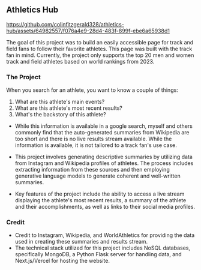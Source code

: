 ## Athletics Hub


https://github.com/colinfitzgerald328/athletics-hub/assets/64982557/f076a4e9-28d4-483f-899f-ebe6a65938d1

The goal of this project was to build an easily accessible page for track and field fans to follow their favorite athletes. This page was built with the track fan in mind. 
Currently, the project only supports the top 20 men and women track and field athletes based on world rankings from 2023. 

### The Project 

When you search for an athlete, you want to know a couple of things: 

1) What are this athlete's main events?
2) What are this athlete's most recent results?
3) What's the backstory of this athlete?

- While this information is available in a google search, myself and others commonly find that the auto-generated summaries from Wikipedia are too short and there is no live results stream available. While the information is available, it is not tailored to a track fan's use case. 

- This project involves generating descriptive summaries by utilizing data from Instagram and Wikipedia profiles of athletes. The process includes extracting information from these sources and then employing generative language models to generate coherent and well-written summaries.

- Key features of the project include the ability to access a live stream displaying the athlete's most recent results, a summary of the athlete and their accomplishments, as well as links to their social media profiles.

### Credit 
  
- Credit to Instagram, Wikipedia, and WorldAthletics for providing the data used in creating these summaries and results stream. 
- The technical stack utilized for this project includes NoSQL databases, specifically MongoDB, a Python Flask server for handling data, and Next.js/Vercel for hosting the website. 
